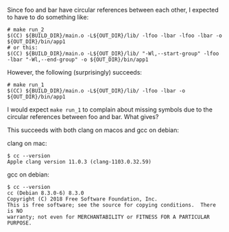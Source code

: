 Since foo and bar have circular references between each other, I expected to have to do something like:

    # make run_2
    $(CC) ${BUILD_DIR}/main.o -L${OUT_DIR}/lib/ -lfoo -lbar -lfoo -lbar -o ${OUT_DIR}/bin/app1
    # or this:
    $(CC) ${BUILD_DIR}/main.o -L${OUT_DIR}/lib/ "-Wl,--start-group" -lfoo -lbar "-Wl,--end-group" -o ${OUT_DIR}/bin/app1

However, the following (surprisingly) succeeds:
  
    # make run_1
    $(CC) ${BUILD_DIR}/main.o -L${OUT_DIR}/lib/ -lfoo -lbar -o ${OUT_DIR}/bin/app1

I would expect `make run_1` to complain about missing symbols due to the circular references between foo and bar. What gives?

This succeeds with both clang on macos and gcc on debian:

clang on mac: 

    $ cc --version
    Apple clang version 11.0.3 (clang-1103.0.32.59)

gcc on debian:

    $ cc --version
    cc (Debian 8.3.0-6) 8.3.0
    Copyright (C) 2018 Free Software Foundation, Inc.
    This is free software; see the source for copying conditions.  There is NO
    warranty; not even for MERCHANTABILITY or FITNESS FOR A PARTICULAR PURPOSE.
 
